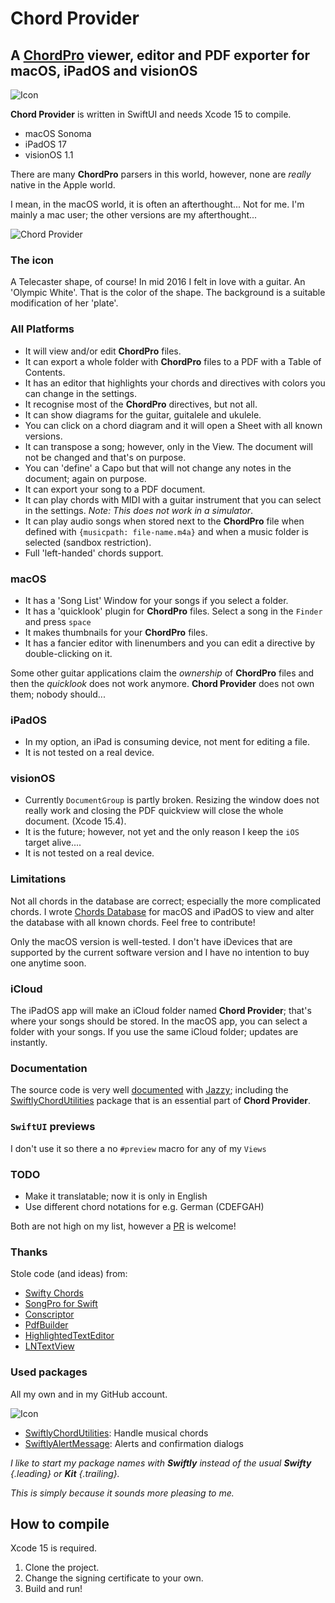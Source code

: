 # Chord Provider

## A [ChordPro](https://www.chordpro.org) viewer, editor and PDF exporter for macOS, iPadOS and visionOS

![Icon](https://github.com/Desbeers/Chord-Provider/raw/main/Images/icon.png)

**Chord Provider** is written in SwiftUI and needs Xcode 15 to compile.

- macOS Sonoma
- iPadOS 17
- visionOS 1.1

There are many **ChordPro** parsers in this world, however, none are *really* native in the Apple world.

I mean, in the macOS world, it is often an afterthought... Not for me. I'm mainly a mac user; the other versions are my afterthought...

![Chord Provider](https://github.com/Desbeers/Chord-Provider/raw/main/Images/screenshot-macOS.jpg)

### The icon

A Telecaster shape, of course! In mid 2016 I felt in love with a guitar. An 'Olympic White'. That is the color of the shape. The background is a suitable modification of her 'plate'.

### All Platforms

- It will view and/or edit **ChordPro** files.
- It can export a whole folder with **ChordPro** files to a PDF with a Table of Contents.
- It has an editor that highlights your chords and directives with colors you can change in the settings.
- It recognise most of the **ChordPro** directives, but not all.
- It can show diagrams for the guitar, guitalele and ukulele.
- You can click on a chord diagram and it will open a Sheet with all known versions.
- It can transpose a song; however, only in the View. The document will not be changed and that's on purpose.
- You can 'define' a Capo but that will not change any notes in the document; again on purpose.
- It can export your song to a PDF document.
- It can play chords with MIDI with a guitar instrument that you can select in the settings. *Note: This does not work in a simulator*.
- It can play audio songs when stored next to the **ChordPro** file when defined with `{musicpath: file-name.m4a}` and when a music folder is selected (sandbox restriction).
- Full 'left-handed' chords support.


### macOS

- It has a 'Song List' Window for your songs if you select a folder.
- It has a 'quicklook' plugin for **ChordPro** files. Select a song in the `Finder` and press `space`
- It makes thumbnails for your **ChordPro** files.
- It has a fancier editor with linenumbers and you can edit a directive by double-clicking on it.

Some other guitar applications claim the *ownership* of **ChordPro** files and then the *quicklook* does not work anymore. **Chord Provider** does not own them; nobody should...

### iPadOS

- In my option, an iPad is consuming device, not ment for editing a file.
- It is not tested on a real device.

### visionOS

- Currently `DocumentGroup` is partly broken. Resizing the window does not really work and closing the PDF quickview will close the whole document. (Xcode 15.4).
- It is the future; however, not yet and the only reason I keep the `iOS` target alive....
- It is not tested on a real device.
  
### Limitations

Not all chords in the database are correct; especially the more complicated chords. I wrote [Chords Database](https://github.com/Desbeers/Chords-Database) for macOS and iPadOS to view and alter the database with all known chords. Feel free to contribute!

Only the macOS version is well-tested. I don't have iDevices that are supported by the current software version and I have no intention to buy one anytime soon.

### iCloud

The iPadOS app will make an iCloud folder named **Chord Provider**; that's where your songs should be stored. In the macOS app, you can select a folder with your songs. If you use the same iCloud folder; updates are instantly.

### Documentation

The source code is very well [documented](https://desbeers.github.io/Chord-Provider/) with [Jazzy](https://github.com/realm/jazzy); including the [SwiftlyChordUtilities](https://github.com/Desbeers/SwiftlyChordUtilities) package that is an essential part of **Chord Provider**.

### `SwiftUI` previews

I don't use it so there a no `#preview` macro for any of my `Views`

### TODO

- Make it translatable; now it is only in English
- Use different chord notations for e.g. German (CDEFGAH)

Both are not high on my list, however a [PR](https://github.com/Desbeers/Chord-Provider/pulls) is welcome!

### Thanks

Stole code (and ideas) from:
- [Swifty Chords](https://github.com/BeauNouvelle/SwiftyGuitarChords)
- [SongPro for Swift](https://github.com/SongProOrg/songpro-swift)
- [Conscriptor](https://github.com/dbarsamian/conscriptor)
- [PdfBuilder](https://github.com/atrbx5/PdfBuilder)
- [HighlightedTextEditor](https://github.com/kyle-n/HighlightedTextEditor)
- [LNTextView](https://github.com/JonWorms/LNTextView)

### Used packages

All my own and in my GitHub account.

![Icon](https://github.com/Desbeers/SwiftlyChordUtilities/raw/main/Images/icon.png)

- [SwiftlyChordUtilities](https://github.com/Desbeers/SwiftlyChordUtilities): Handle musical chords
- [SwiftlyAlertMessage](https://github.com/Desbeers/SwiftlyAlertMessage): Alerts and confirmation dialogs

*I like to start my package names with **Swiftly** instead of the usual **Swifty** {.leading} or **Kit** {.trailing}.*

*This is simply because it sounds more pleasing to me.*

## How to compile

Xcode 15 is required.

1. Clone the project.
2. Change the signing certificate to your own.
2. Build and run!
